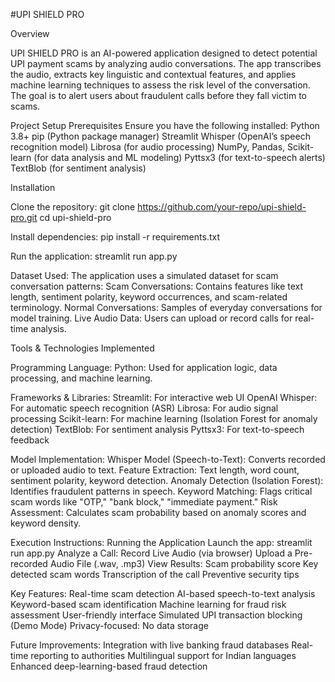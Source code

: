 #UPI SHIELD PRO

Overview

UPI SHIELD PRO is an AI-powered application designed to detect potential UPI payment scams by analyzing audio conversations. The app transcribes the audio, extracts key linguistic and contextual features, and applies machine learning techniques to assess the risk level of the conversation. The goal is to alert users about fraudulent calls before they fall victim to scams.

Project Setup
Prerequisites
Ensure you have the following installed:
Python 3.8+
pip (Python package manager)
Streamlit
Whisper (OpenAI’s speech recognition model)
Librosa (for audio processing)
NumPy, Pandas, Scikit-learn (for data analysis and ML modeling)
Pyttsx3 (for text-to-speech alerts)
TextBlob (for sentiment analysis)

Installation

Clone the repository:
git clone https://github.com/your-repo/upi-shield-pro.git
cd upi-shield-pro

Install dependencies:
pip install -r requirements.txt

Run the application:
streamlit run app.py

Dataset Used:
The application uses a simulated dataset for scam  conversation patterns:
Scam Conversations: Contains features like text length, sentiment polarity, keyword occurrences, and scam-related terminology.
Normal Conversations: Samples of everyday conversations for model training.
Live Audio Data: Users can upload or record calls for real-time analysis.

Tools & Technologies Implemented

Programming Language:
Python: Used for application logic, data processing, and machine learning.

Frameworks & Libraries:
Streamlit: For interactive web UI
OpenAI Whisper: For automatic speech recognition (ASR)
Librosa: For audio signal processing
Scikit-learn: For machine learning (Isolation Forest for anomaly detection)
TextBlob: For sentiment analysis
Pyttsx3: For text-to-speech feedback

Model Implementation:
Whisper Model (Speech-to-Text): Converts recorded or uploaded audio to text.
Feature Extraction: Text length, word count, sentiment polarity, keyword detection.
Anomaly Detection (Isolation Forest): Identifies fraudulent patterns in speech.
Keyword Matching: Flags critical scam words like "OTP," "bank block," "immediate payment."
Risk Assessment: Calculates scam probability based on anomaly scores and keyword density.

Execution Instructions:
Running the Application
Launch the app:
streamlit run app.py
Analyze a Call:
Record Live Audio (via browser)
Upload a Pre-recorded Audio File (.wav, .mp3)
View Results:
Scam probability score
Key detected scam words
Transcription of the call
Preventive security tips

Key Features:
 Real-time scam detection
 AI-based speech-to-text analysis
 Keyword-based scam identification
 Machine learning for fraud risk assessment
 User-friendly interface
 Simulated UPI transaction blocking (Demo Mode)
 Privacy-focused: No data storage

 Future Improvements:
Integration with live banking fraud databases
Real-time reporting to authorities
Multilingual support for Indian languages
Enhanced deep-learning-based fraud detection


